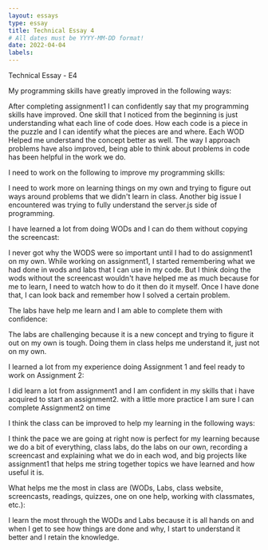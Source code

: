 ```yaml
---
layout: essays
type: essay
title: Technical Essay 4
# All dates must be YYYY-MM-DD format!
date: 2022-04-04
labels:
---
```


Technical Essay - E4

<p>My programming skills have greatly improved in the following ways:
  
After completing assignment1 I can confidently say that my programming skills have improved. One skill that I noticed from the beginning is just understanding what each line of code does. How each code is a piece in the puzzle and I can identify what the pieces are and where. Each WOD Helped me understand the concept better as well. The way I approach problems have also improved, being able to think about problems in code has been helpful in the work we do.</p>
<p>I need to work on the following to improve my programming skills:
  
I need to work more on learning things on my own and trying to figure out ways around problems that we didn't learn in class. Another big issue I encountered was trying to fully understand the server.js side of programming. </p>
<p>I have learned a lot from doing WODs and I can do them without copying the screencast:
  
I never got why the WODS were so important until I had to do assignment1 on my own. While working on assignment1, I started remembering what we had done in wods and labs that I can use in my code. But I think doing the wods without the screencast wouldn't have helped me as much because for me to learn, I need to watch how to do it then do it myself. Once I have done that, I can look back and remember how I solved a certain problem.</p>
<p>The labs have help me learn and I am able to complete them with confidence:
  
The labs are challenging because it is a new concept and trying to figure it out on my own is tough. Doing them in class helps me understand it, just not on my own.</p>
<p>I learned a lot from my experience doing Assignment 1 and feel ready to work on Assignment 2:
  
I did learn a lot from assignment1 and I am confident in my skills that i have acquired to start an assignment2. with a little more practice I am sure I can complete Assignment2 on time</p>
<p>I think the class can be improved to help my learning in the following ways:
  
I think the pace we are going at right now is perfect for my learning because we do  a bit of everything, class labs, do the labs on our own, recording a screencast and explaining what we do in each wod, and big projects like assignment1 that helps me string together topics we have learned and how useful it is.</p>
<p>What helps me the most in class are (WODs, Labs, class website, screencasts, readings, quizzes, one on one help, working with classmates, etc.):
  
I learn the most through the WODs and Labs because it is all hands on and when I get to see how things are done and why, I start to understand it better and I retain the knowledge.</p>
